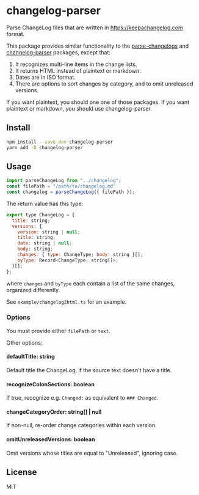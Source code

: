 # changelog-parser

Parse ChangeLog files that are written in <https://keepachangelog.com> format.

This package provides similar functionality to the
[parse-changelogs](https://github.com/SamyPesse/parse-changelog) and
[changelog-parser](https://www.npmjs.com/package/changelog-parser) packages,
except that:

1. It recognizes multi-line items in the change lists.
2. It returns HTML instead of plaintext or markdown.
3. Dates are in ISO format.
4. There are options to sort changes by category, and to omit unreleased
   versions.

If you want plaintext, you should one one of those packages. If you want
plaintext or markdown, you should use changelog-parser.

## Install

```sh
npm install --save-dev changelog-parser
yarn add -D changelog-parser
```

## Usage

```js
import parseChangeLog from "../changelog";
const filePath = "/path/to/changelog.md"
const changelog = parseChangeLog({ filePath });
```

The return value has this type:

```js
export type ChangeLog = {
  title: string;
  versions: {
    version: string | null;
    title: string;
    date: string | null;
    body: string;
    changes: { type: ChangeType; body: string }[];
    byType: Record<ChangeType, string[]>;
  }[];
};
```

where `changes` and `byType` each contain a list of the same changes, organized
differently.

See `example/changelog2html.ts` for an example.

### Options

You must provide either `filePath` or `text`.

Other options:

#### defaultTitle: string

Default title the ChangeLog, if the source text doesn't have a title.

#### recognizeColonSections: boolean

If true, recognize e.g. `Changed:` as equivalent to `### Changed`.

#### changeCategoryOrder: string[] | null

If non-null, re-order change categories within each version.

#### omitUnreleasedVersions: boolean

Omit versions whose titles are equal to "Unreleased", ignoring case.

## License

MIT

